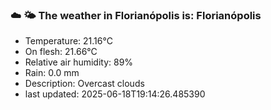 ### ☁️ 🌤️  The weather in Florianópolis is: Florianópolis

- Temperature: 21.16°C
- On flesh: 21.66°C
- Relative air humidity: 89%
- Rain: 0.0 mm
- Description: Overcast clouds
- last updated: 2025-06-18T19:14:26.485390
